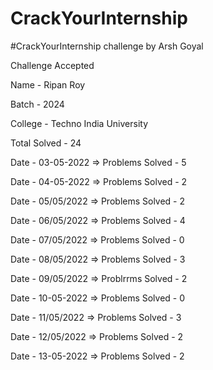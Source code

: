 # CrackYourInternship
#CrackYourInternship challenge by Arsh Goyal

Challenge Accepted

Name - Ripan Roy

Batch - 2024

College - Techno India University

Total Solved - 24

Date - 03-05-2022 => Problems Solved - 5 

Date - 04-05-2022 => Problems Solved - 2

Date - 05/05/2022 => Problems Solved - 2

Date - 06/05/2022 => Problems Solved - 4

Date - 07/05/2022 => Problems Solved - 0

Date - 08/05/2022 => Problems Solved - 3

Date - 09/05/2022 => Problrrms Solved - 2

Date - 10-05-2022 => Problems Solved - 0

Date - 11/05/2022 => Problems Solved - 3

Date - 12/05/2022 => Problems Solved - 2

Date - 13-05-2022 => Problems Solved - 2
